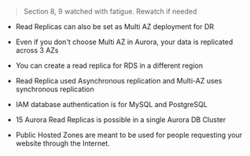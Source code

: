 > Section 8, 9 watched with fatigue. Rewatch if needed
* Read Replicas can also be set as Multi AZ deployment for DR

* Even if you don't choose Multi AZ in Aurora, your data is replicated across 3 AZs
* You can create a read replica for RDS in a different region
* Read Replica used Asynchronous replication and Multi-AZ uses synchronous replication
* IAM database authentication is for MySQL and PostgreSQL
* 15  Aurora Read Replicas is possible in a single Aurora DB Cluster
* Public Hosted Zones are meant to be used for people requesting your website through the Internet. 
